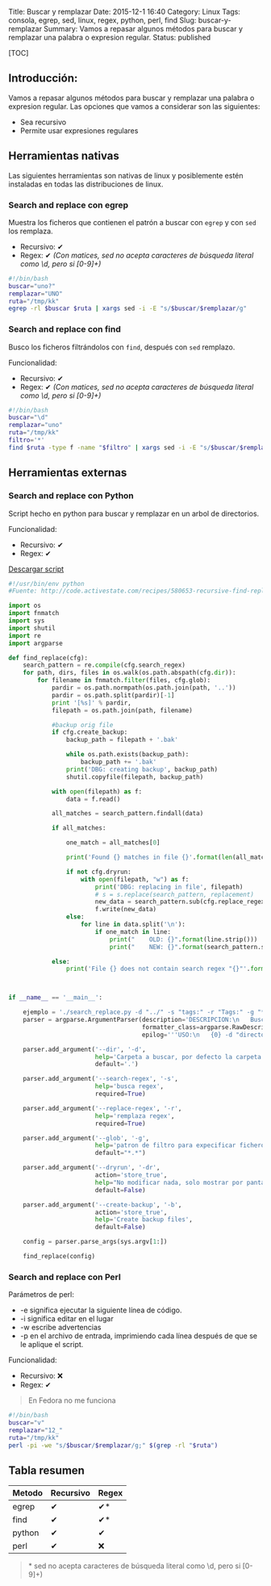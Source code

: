 ﻿Title: Buscar y remplazar
Date: 2015-12-1 16:40
Category: Linux
Tags: consola, egrep, sed, linux, regex, python, perl, find
Slug: buscar-y-remplazar
Summary: Vamos a repasar algunos métodos para buscar y remplazar una palabra o expresion regular.
Status: published

[TOC]

## Introducción:

Vamos a repasar algunos métodos para buscar y remplazar una palabra o expresion regular.
Las opciones que vamos a considerar son las siguientes:

- Sea recursivo
- Permite usar expresiones regulares



## Herramientas nativas
Las siguientes herramientas son nativas de linux y posiblemente estén instaladas en todas las distribuciones de linux.


### Search and replace con egrep
Muestra los ficheros que contienen el patrón a buscar con `egrep` y con `sed` los remplaza.

- Recursivo: &#10004;
- Regex: &#10004; *(Con matices, sed no acepta caracteres de búsqueda literal como \d, pero si [0-9]+)*

```bash
#!/bin/bash
buscar="uno?"
remplazar="UNO"
ruta="/tmp/kk"
egrep -rl $buscar $ruta | xargs sed -i -E "s/$buscar/$remplazar/g"
```

### Search and replace con find
Busco los ficheros filtrándolos con `find`, después con `sed` remplazo.

Funcionalidad:
- Recursivo: &#10004;
- Regex: &#10004; *(Con matices, sed no acepta caracteres de búsqueda literal como \d, pero si [0-9]+)*

```bash
#!/bin/bash
buscar="\d"
remplazar="uno"
ruta="/tmp/kk"
filtro='*'
find $ruta -type f -name "$filtro" | xargs sed -i -E "s/$buscar/$remplazar/g"
```

## Herramientas externas

### Search and replace con Python
Script hecho en python para buscar y remplazar en un arbol de directorios.

Funcionalidad:
- Recursivo: &#10004;
- Regex: &#10004;

[Descargar script][python]
```python
#!/usr/bin/env python
#Fuente: http://code.activestate.com/recipes/580653-recursive-find-replace-in-files-using-regex/

import os
import fnmatch
import sys
import shutil
import re
import argparse

def find_replace(cfg):
    search_pattern = re.compile(cfg.search_regex)
    for path, dirs, files in os.walk(os.path.abspath(cfg.dir)):
        for filename in fnmatch.filter(files, cfg.glob):
            pardir = os.path.normpath(os.path.join(path, '..'))
            pardir = os.path.split(pardir)[-1]
            print '[%s]' % pardir,
            filepath = os.path.join(path, filename)

            #backup orig file
            if cfg.create_backup:
                backup_path = filepath + '.bak'

                while os.path.exists(backup_path):
                    backup_path += '.bak'
                print('DBG: creating backup', backup_path)
                shutil.copyfile(filepath, backup_path)

            with open(filepath) as f:
                data = f.read()

            all_matches = search_pattern.findall(data)

            if all_matches:

                one_match = all_matches[0]

                print('Found {} matches in file {}'.format(len(all_matches), filename))

                if not cfg.dryrun:
                    with open(filepath, "w") as f:
                        print('DBG: replacing in file', filepath)
                        # s = s.replace(search_pattern, replacement)
                        new_data = search_pattern.sub(cfg.replace_regex, data)
                        f.write(new_data)
                else:
                    for line in data.split('\n'):
                        if one_match in line:
                            print("    OLD: {}".format(line.strip()))
                            print("    NEW: {}".format(search_pattern.sub(cfg.replace_regex, line).strip()))

            else:
                print('File {} does not contain search regex "{}"'.format(filename, cfg.search_regex))



if __name__ == '__main__':

    ejemplo = './search_replace.py -d "../" -s "tags:" -r "Tags:" -g "*.md"'
    parser = argparse.ArgumentParser(description='DESCRIPCION:\n   Buscar y reemplazar recursivamente desde la carpeta dada usando expresiones regulares',
                                     formatter_class=argparse.RawDescriptionHelpFormatter,
                                     epilog='''USO:\n   {0} -d "directorio/" -s "busca" -r "remplaza" -g "*.md"'''.format(os.path.basename(sys.argv[0])))

    parser.add_argument('--dir', '-d',
                        help='Carpeta a buscar, por defecto la carpeta actual',
                        default='.')

    parser.add_argument('--search-regex', '-s',
                        help='busca regex',
                        required=True)

    parser.add_argument('--replace-regex', '-r',
                        help='remplaza regex',
                        required=True)

    parser.add_argument('--glob', '-g',
                        help='patron de filtro para expecificar ficheros a remplazar, ej: *.md',
                        default="*.*")

    parser.add_argument('--dryrun', '-dr',
                        action='store_true',
                        help="No modificar nada, solo mostrar por pantalla",
                        default=False)

    parser.add_argument('--create-backup', '-b',
                        action='store_true',
                        help='Create backup files',
                        default=False)

    config = parser.parse_args(sys.argv[1:])

    find_replace(config)
```


### Search and replace con Perl
Parámetros de perl:
- -e significa ejecutar la siguiente línea de código.
- -i significa editar en el lugar
- -w escribe advertencias
- -p en el archivo de entrada, imprimiendo cada línea después de que se le aplique el script.

Funcionalidad:
- Recursivo: &#10060;
- Regex: &#10004;

> En Fedora no me funciona


```bash
#!/bin/bash
buscar="v"
remplazar="12_"
ruta="/tmp/kk"
perl -pi -we "s/$buscar/$remplazar/g;" $(grep -rl "$ruta")
```

## Tabla resumen

Metodo | Recursivo | Regex
-----|-----|-----
egrep |  &#10004; | &#10004;*
find |  &#10004; | &#10004;*
python |  &#10004; |  &#10004;
perl |  &#10004; |  &#10060;

> \* sed no acepta caracteres de búsqueda literal como \d, pero si [0-9]+)



[python]: /code/search_replace.py
